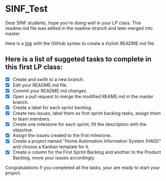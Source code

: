 # SINF_Test

Dear SINF students, hope you're doing well in your LP class.
This readme.md file was edited in the readme-branch and later merged into master.

Here is a [link](https://help.github.com/pt/github/writing-on-github/basic-writing-and-formatting-syntax) with the GitHub syntax to create a stylish README.md file.

## Here is a list of suggeted tasks to complete in this first LP class:
- [x] Create and swith to a new branch.
- [x] Edit your README.md file.
- [x] Commit your README.md changes.
- [x] Open a pull request to merge the modified REAME.md in the master branch.
- [x] Create a label for each sprint backlog.
- [x] Create two issues, label them as first sprint backlog tasks, assign them to team members.
- [x] Create one milestone for each sprint, fill the description with the objective.
- [x] Assign the issues created to the first milestone.
- [x] Create a project named "Home Automation Information System (HAIS)" and choose a Kanban template for it.
- [x] Create a column for the First Sprint Backlog and another to the Product Backlog, move your issues accordingly.

Congratulations if you completed all the tasks, your are ready to start your project.
